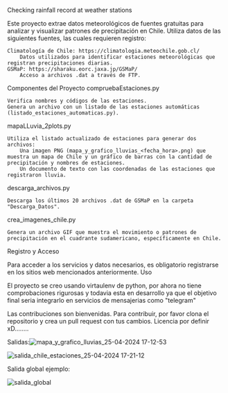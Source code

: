 Checking rainfall record at weather stations

Este proyecto extrae datos meteorológicos de fuentes gratuitas para analizar y visualizar patrones de precipitación en Chile. Utiliza datos de las siguientes fuentes, las cuales requieren registro:

    Climatología de Chile: https://climatologia.meteochile.gob.cl/
        Datos utilizados para identificar estaciones meteorológicas que registran precipitaciones diarias.
    GSMaP: https://sharaku.eorc.jaxa.jp/GSMaP/
        Acceso a archivos .dat a través de FTP.

Componentes del Proyecto
compruebaEstaciones.py

    Verifica nombres y códigos de las estaciones.
    Genera un archivo con un listado de las estaciones automáticas (listado_estaciones_automaticas.py).

mapaLLuvia_2plots.py

    Utiliza el listado actualizado de estaciones para generar dos archivos:
        Una imagen PNG (mapa_y_grafico_lluvias_<fecha_hora>.png) que muestra un mapa de Chile y un gráfico de barras con la cantidad de precipitación y nombres de estaciones.
        Un documento de texto con las coordenadas de las estaciones que registraron lluvia.

descarga_archivos.py

    Descarga los últimos 20 archivos .dat de GSMaP en la carpeta "Descarga_Datos".

crea_imagenes_chile.py

    Genera un archivo GIF que muestra el movimiento o patrones de precipitación en el cuadrante sudamericano, específicamente en Chile.

Registro y Acceso

Para acceder a los servicios y datos necesarios, es obligatorio registrarse en los sitios web mencionados anteriormente.
Uso

El proyecto se creo usando virtaulenv de python, por ahora no tiene comprobaciones rigurosas y todavia esta en desarrollo ya que el objetivo final seria integrarlo en servicios de mensajerias como "telegram"   

Las contribuciones son bienvenidas. Para contribuir, por favor clona el repositorio y crea un pull request con tus cambios.
Licencia por definir xD........

Salidas:![mapa_y_grafico_lluvias_25-04-2024 17-12-53](https://github.com/coke02/plot_lluvia_chile_gsmap/assets/25438330/8547e8f2-09be-420a-ba4c-f6ad6d31d9f7)

![salida_chile_estaciones_25-04-2024 17-21-12](https://github.com/coke02/plot_lluvia_chile_gsmap/assets/25438330/61130c3d-534a-40d6-aead-80da64011ad4)

Salida global ejemplo:

![salida_global](https://github.com/coke02/plot_lluvia_chile_gsmap/assets/25438330/08260078-6fef-4480-85a5-f1d2a96c1ce7)



